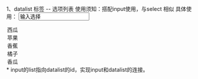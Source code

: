 1、datalist 标签 -- 选项列表
使用须知：搭配input使用，与select 相似
具体使用：
<input type="text" value="输入选择" list="fruit">
<datalist id="fruit">
  <option>西瓜</option>
  <option>苹果</option>
  <option>香蕉</option>
  <option>橘子</option>
  <option>香瓜</option>
</datalist> 
* input的list指向datalist的id，实现input和datalist的连接。
